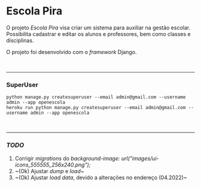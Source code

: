 # Escola Pira

O projeto _Escola Pira_ visa criar um sistema para auxiliar na gestão escolar. Possibilita cadastrar e editar os alunos
e professores, bem como classes e disciplinas.

O projeto foi desenvolvido com o _framework_ Django.

<br>

---




### SuperUser

```
python manage.py createsuperuser --email admin@gmail.com --username admin --app openescola
heroku run python manage.py createsuperuser --email admin@gmail.com --username admin --app openescola
```

<br>

---


### _TODO_

1. Corrigir _migrations_ do _background-image: url("images/ui-icons_555555_256x240.png");_
2. ~(Ok) Ajustar _dump_ e _load_~
3. ~(Ok) Ajustar _load data_, devido a alterações no endereço (04.2022)~
